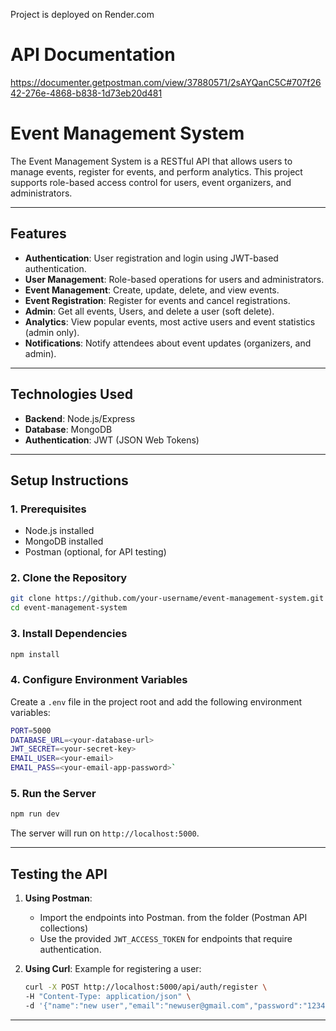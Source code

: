 Project is deployed on Render.com

# **API Documentation**
https://documenter.getpostman.com/view/37880571/2sAYQanC5C#707f2642-276e-4868-b838-1d73eb20d481


# **Event Management System**

The Event Management System is a RESTful API that allows users to manage events, register for events, and perform analytics. This project supports role-based access control for users, event organizers, and administrators.

---

## **Features**

- **Authentication**: User registration and login using JWT-based authentication.
- **User Management**: Role-based operations for users and administrators.
- **Event Management**: Create, update, delete, and view events.
- **Event Registration**: Register for events and cancel registrations.
- **Admin**: Get all events, Users, and  delete a user (soft delete).
- **Analytics**: View popular events, most active users and event statistics (admin only).
- **Notifications**: Notify attendees about event updates (organizers, and admin).

---

## **Technologies Used**

- **Backend**: Node.js/Express
- **Database**: MongoDB
- **Authentication**: JWT (JSON Web Tokens)

---

## **Setup Instructions**

### **1. Prerequisites**
- Node.js installed
- MongoDB installed
- Postman (optional, for API testing)

### **2. Clone the Repository**
```bash
git clone https://github.com/your-username/event-management-system.git
cd event-management-system
```

### **3. Install Dependencies**
```bash
npm install
```

### **4. Configure Environment Variables**
Create a `.env` file in the project root and add the following environment variables:

```bash
PORT=5000
DATABASE_URL=<your-database-url>
JWT_SECRET=<your-secret-key>
EMAIL_USER=<your-email>
EMAIL_PASS=<your-email-app-password>`
```

### **5. Run the Server**

```bash
npm run dev
```
The server will run on `http://localhost:5000`.

---

## **Testing the API**

1. **Using Postman**:
   - Import the endpoints into Postman. from the folder (Postman API collections)
   - Use the provided `JWT_ACCESS_TOKEN` for endpoints that require authentication.
   
2. **Using Curl**:
   Example for registering a user:
   ```bash
   curl -X POST http://localhost:5000/api/auth/register \
   -H "Content-Type: application/json" \
   -d '{"name":"new user","email":"newuser@gmail.com","password":"12345678"}'
   ```

---
